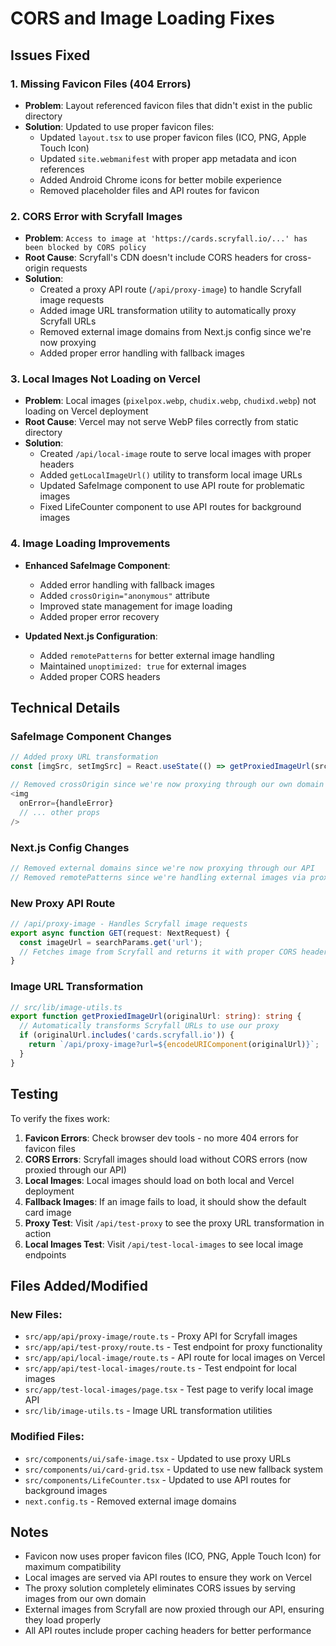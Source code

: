 # CORS and Image Loading Fixes

## Issues Fixed

### 1. Missing Favicon Files (404 Errors)
- **Problem**: Layout referenced favicon files that didn't exist in the public directory
- **Solution**: Updated to use proper favicon files:
  - Updated `layout.tsx` to use proper favicon files (ICO, PNG, Apple Touch Icon)
  - Updated `site.webmanifest` with proper app metadata and icon references
  - Added Android Chrome icons for better mobile experience
  - Removed placeholder files and API routes for favicon

### 2. CORS Error with Scryfall Images
- **Problem**: `Access to image at 'https://cards.scryfall.io/...' has been blocked by CORS policy`
- **Root Cause**: Scryfall's CDN doesn't include CORS headers for cross-origin requests
- **Solution**: 
  - Created a proxy API route (`/api/proxy-image`) to handle Scryfall image requests
  - Added image URL transformation utility to automatically proxy Scryfall URLs
  - Removed external image domains from Next.js config since we're now proxying
  - Added proper error handling with fallback images

### 3. Local Images Not Loading on Vercel
- **Problem**: Local images (`pixelpox.webp`, `chudix.webp`, `chudixd.webp`) not loading on Vercel deployment
- **Root Cause**: Vercel may not serve WebP files correctly from static directory
- **Solution**:
  - Created `/api/local-image` route to serve local images with proper headers
  - Added `getLocalImageUrl()` utility to transform local image URLs
  - Updated SafeImage component to use API route for problematic images
  - Fixed LifeCounter component to use API routes for background images

### 4. Image Loading Improvements
- **Enhanced SafeImage Component**:
  - Added error handling with fallback images
  - Added `crossOrigin="anonymous"` attribute
  - Improved state management for image loading
  - Added proper error recovery

- **Updated Next.js Configuration**:
  - Added `remotePatterns` for better external image handling
  - Maintained `unoptimized: true` for external images
  - Added proper CORS headers

## Technical Details

### SafeImage Component Changes
```typescript
// Added proxy URL transformation
const [imgSrc, setImgSrc] = React.useState(() => getProxiedImageUrl(src || fallbackSrc));

// Removed crossOrigin since we're now proxying through our own domain
<img
  onError={handleError}
  // ... other props
/>
```

### Next.js Config Changes
```typescript
// Removed external domains since we're now proxying through our API
// Removed remotePatterns since we're handling external images via proxy
```

### New Proxy API Route
```typescript
// /api/proxy-image - Handles Scryfall image requests
export async function GET(request: NextRequest) {
  const imageUrl = searchParams.get('url');
  // Fetches image from Scryfall and returns it with proper CORS headers
}
```

### Image URL Transformation
```typescript
// src/lib/image-utils.ts
export function getProxiedImageUrl(originalUrl: string): string {
  // Automatically transforms Scryfall URLs to use our proxy
  if (originalUrl.includes('cards.scryfall.io')) {
    return `/api/proxy-image?url=${encodeURIComponent(originalUrl)}`;
  }
}
```

## Testing

To verify the fixes work:

1. **Favicon Errors**: Check browser dev tools - no more 404 errors for favicon files
2. **CORS Errors**: Scryfall images should load without CORS errors (now proxied through our API)
3. **Local Images**: Local images should load on both local and Vercel deployment
4. **Fallback Images**: If an image fails to load, it should show the default card image
5. **Proxy Test**: Visit `/api/test-proxy` to see the proxy URL transformation in action
6. **Local Images Test**: Visit `/api/test-local-images` to see local image endpoints

## Files Added/Modified

### New Files:
- `src/app/api/proxy-image/route.ts` - Proxy API for Scryfall images
- `src/app/api/test-proxy/route.ts` - Test endpoint for proxy functionality
- `src/app/api/local-image/route.ts` - API route for local images on Vercel
- `src/app/api/test-local-images/route.ts` - Test endpoint for local images
- `src/app/test-local-images/page.tsx` - Test page to verify local image API
- `src/lib/image-utils.ts` - Image URL transformation utilities

### Modified Files:
- `src/components/ui/safe-image.tsx` - Updated to use proxy URLs
- `src/components/ui/card-grid.tsx` - Updated to use new fallback system
- `src/components/LifeCounter.tsx` - Updated to use API routes for background images
- `next.config.ts` - Removed external image domains

## Notes

- Favicon now uses proper favicon files (ICO, PNG, Apple Touch Icon) for maximum compatibility
- Local images are served via API routes to ensure they work on Vercel
- The proxy solution completely eliminates CORS issues by serving images from our own domain
- External images from Scryfall are now proxied through our API, ensuring they load properly
- All API routes include proper caching headers for better performance
